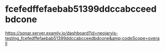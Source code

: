 # fcefedffefaebab51399ddccabcceedbdcone
https://sonar.server.examly.io/dashboard?id=neojarvis-testing_fcefedffefaebab51399ddccabcceedbdcone&amp;codeScope=overall
